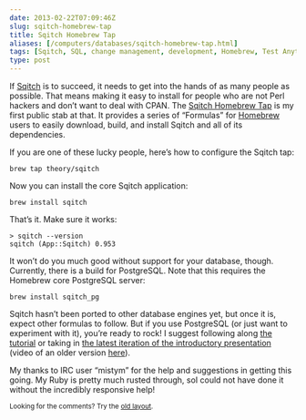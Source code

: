 ```yaml
--- 
date: 2013-02-22T07:09:46Z
slug: sqitch-homebrew-tap
title: Sqitch Homebrew Tap
aliases: [/computers/databases/sqitch-homebrew-tap.html]
tags: [Sqitch, SQL, change management, development, Homebrew, Test Anything Protocol, macOS]
type: post
---
```


<p>If <a href="http://sqitch.org/" title="Sqitch: Sane database schema change management">Sqitch</a> is to succeed, it needs to get into the hands of as many people as possible. That means making it easy to install for people who are not Perl hackers and don’t want to deal with CPAN. The <a href="https://github.com/theory/homebrew-sqitch">Sqitch Homebrew Tap</a> is my first public stab at that. It provides a series of “Formulas” for <a href="http://mxcl.github.com/homebrew/">Homebrew</a> users to easily download, build, and install Sqitch and all of its dependencies.</p>

<p>If you are one of these lucky people, here’s how to configure the Sqitch tap:</p>

<pre><code>brew tap theory/sqitch
</code></pre>

<p>Now you can install the core Sqitch application:</p>

<pre><code>brew install sqitch
</code></pre>

<p>That’s it. Make sure it works:</p>

<pre><code>&gt; sqitch --version
sqitch (App::Sqitch) 0.953
</code></pre>

<p>It won’t do you much good without support for your database, though.
Currently, there is a build for PostgreSQL. Note that this requires the
Homebrew core PostgreSQL server:</p>

<pre><code>brew install sqitch_pg
</code></pre>

<p>Sqitch hasn’t been ported to other database engines yet, but once it is, expect other formulas to follow. But if you use PostgreSQL (or just want to experiment with it), you’re ready to rock! I suggest following along <a href="https://github.com/theory/sqitch/blob/master/lib/sqitchtutorial.pod">the tutorial</a> or taking in <a href="https://speakerdeck.com/theory/sane-database-change-management-with-sqitch">the latest iteration of the introductory presentation</a> (video of an older version <a href="https://vimeo.com/50104469">here</a>).</p>

<p>My thanks to IRC user “mistym” for the help and suggestions in getting this going. My Ruby is pretty much rusted through, soI could not have done it without the incredibly responsive help!</p>

<p class="past"><small>Looking for the comments? Try the <a rel="nofollow" href="//past.justatheory.com/computers/databases/sqitch-homebrew-tap.html">old layout</a>.</small></p>


